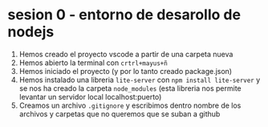# sesion 0 - entorno de desarollo de nodejs

1. Hemos creado el proyecto vscode a partir de una carpeta nueva
2. Hemos abierto la terminal con `crtrl+mayus+ñ`
3. Hemos iniciado el proyecto (y por lo tanto creado package.json)
4. Hemos instalado una libreria `lite-server` con `npm install lite-server` y se nos ha creado la carpeta `node_modules` (esta libreria nos permite levantar un servidor local localhost:puerto)
5. Creamos un archivo `.gitignore` y escribimos dentro nombre de los archivos y carpetas que no queremos que se suban a github